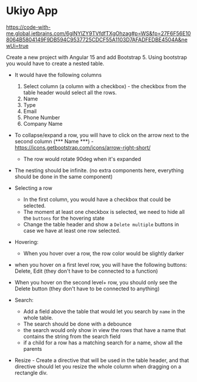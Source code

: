 # Ukiyo App 
https://code-with-me.global.jetbrains.com/6glNYlZY9TVfdfTXgOhzag#p=WS&fp=27F6F56E108064B5804149F9DB594C9537725CDCF55A1103D7AFADFEDBE4504A&newUi=true

Create a new project with Angular 15 and add Bootstrap 5.
Using bootstrap you would have to create a nested table.
- It would have the following columns
  1. Select column (a column with a checkbox) - the checkbox from the table header would select all the rows.
  2. Name
  3. Type
  4. Email
  5. Phone Number
  6. Company Name

- To collapse/expand a row, you will have to click on the arrow next to the second column (*** Name ***) - https://icons.getbootstrap.com/icons/arrow-right-short/
  - The row would rotate 90deg when it's expanded
- The nesting should be infinite. (no extra components here, everything should be done in the same component)
- Selecting a row
  - In the first column, you would have a checkbox that could be selected.
  - The moment at least one checkbox is selected, we need to hide all the `buttons` for the hovering state
  - Change the table header and show a `Delete multiple` buttons in case we have at least one row selected.

- Hovering:
  - When you hover over a row, the row color would be slightly darker
- when you hover on a first level row, you will have the following buttons: Delete, Edit (they don't have to be connected to a function)
- When you hover on the second level+ row, you should only see the Delete button (they don't have to be connected to anything)
- Search:
  - Add a field above the table that would let you search by `name` in the whole table.
  - The search should be done with a debounce
  - the search would only show in view the rows that have a name that contains the string from the search field
  - if a child for a row has a matching search for a name, show all the parents

- Resize - Create a directive that will be used in the table header, and that directive should let you resize the whole column when dragging on a rectangle div.
